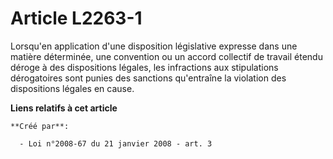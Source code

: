 # Article L2263-1

Lorsqu'en application d'une disposition législative expresse dans une matière déterminée, une convention ou un accord
collectif de travail étendu déroge à des dispositions légales, les infractions aux stipulations dérogatoires sont punies des
sanctions qu'entraîne la violation des dispositions légales en cause.

**Liens relatifs à cet article**

	**Créé par**:

	  - Loi n°2008-67 du 21 janvier 2008 - art. 3

